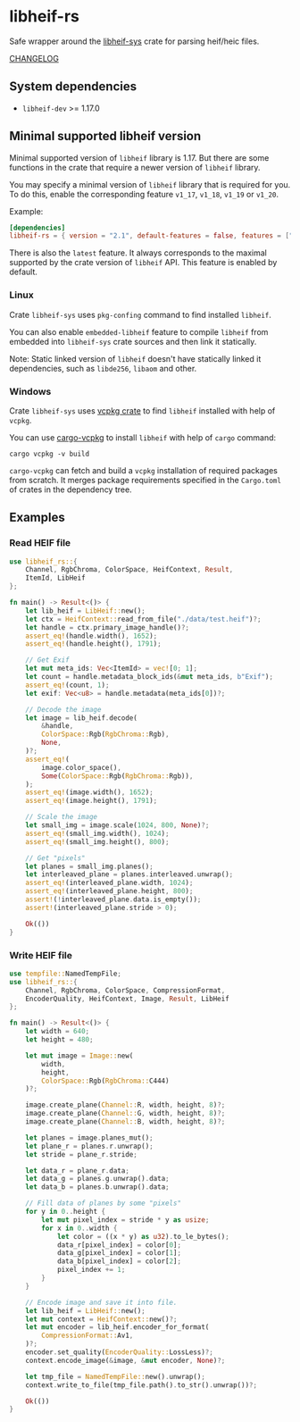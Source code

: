 # libheif-rs

Safe wrapper around the [libheif-sys](https://github.com/Cykooz/libheif-sys)
crate for parsing heif/heic files.

[CHANGELOG](https://github.com/Cykooz/libheif-rs/blob/master/CHANGELOG.md)

## System dependencies

- `libheif-dev` >= 1.17.0

## Minimal supported libheif version

Minimal supported version of `libheif` library is 1.17.
But there are some functions in the crate that require a newer version of
`libheif` library.

You may specify a minimal version of `libheif` library that is required for you.
To do this, enable the corresponding feature `v1_17`, `v1_18`, `v1_19` or `v1_20`.

Example:

```toml
[dependencies]
libheif-rs = { version = "2.1", default-features = false, features = ["v1_17"] }
```

There is also the `latest` feature. It always corresponds to
the maximal supported by the crate version of `libheif` API.
This feature is enabled by default.

### Linux

Crate `libheif-sys` uses `pkg-confing` command to find installed `libheif`.

You can also enable `embedded-libheif` feature to compile `libheif` from
embedded into `libheif-sys` crate sources and then link it statically.

<div class="warning">

Note: Static linked version of `libheif` doesn't have statically linked
it dependencies, such as `libde256`, `libaom` and other.

</div>

### Windows

Crate `libheif-sys` uses [vcpkg crate](https://crates.io/crates/vcpkg)
to find `libheif` installed with help of `vcpkg`.

You can use [cargo-vcpkg](https://crates.io/crates/cargo-vcpkg)
to install `libheif` with help of `cargo` command:

```shell
cargo vcpkg -v build
```

`cargo-vcpkg` can fetch and build a `vcpkg` installation of required
packages from scratch. It merges package requirements specified in
the `Cargo.toml` of crates in the dependency tree.

## Examples

### Read HEIF file

```rust
use libheif_rs::{
    Channel, RgbChroma, ColorSpace, HeifContext, Result,
    ItemId, LibHeif
};

fn main() -> Result<()> {
    let lib_heif = LibHeif::new();
    let ctx = HeifContext::read_from_file("./data/test.heif")?;
    let handle = ctx.primary_image_handle()?;
    assert_eq!(handle.width(), 1652);
    assert_eq!(handle.height(), 1791);

    // Get Exif
    let mut meta_ids: Vec<ItemId> = vec![0; 1];
    let count = handle.metadata_block_ids(&mut meta_ids, b"Exif");
    assert_eq!(count, 1);
    let exif: Vec<u8> = handle.metadata(meta_ids[0])?;

    // Decode the image
    let image = lib_heif.decode(
        &handle,
        ColorSpace::Rgb(RgbChroma::Rgb),
        None,
    )?;
    assert_eq!(
        image.color_space(), 
        Some(ColorSpace::Rgb(RgbChroma::Rgb)),
    );
    assert_eq!(image.width(), 1652);
    assert_eq!(image.height(), 1791);

    // Scale the image
    let small_img = image.scale(1024, 800, None)?;
    assert_eq!(small_img.width(), 1024);
    assert_eq!(small_img.height(), 800);

    // Get "pixels"
    let planes = small_img.planes();
    let interleaved_plane = planes.interleaved.unwrap();
    assert_eq!(interleaved_plane.width, 1024);
    assert_eq!(interleaved_plane.height, 800);
    assert!(!interleaved_plane.data.is_empty());
    assert!(interleaved_plane.stride > 0);

    Ok(())
}
```

### Write HEIF file

```rust
use tempfile::NamedTempFile;
use libheif_rs::{
    Channel, RgbChroma, ColorSpace, CompressionFormat,
    EncoderQuality, HeifContext, Image, Result, LibHeif
};

fn main() -> Result<()> {
    let width = 640;
    let height = 480;

    let mut image = Image::new(
        width,
        height,
        ColorSpace::Rgb(RgbChroma::C444)
    )?;

    image.create_plane(Channel::R, width, height, 8)?;
    image.create_plane(Channel::G, width, height, 8)?;
    image.create_plane(Channel::B, width, height, 8)?;

    let planes = image.planes_mut();
    let plane_r = planes.r.unwrap();
    let stride = plane_r.stride;

    let data_r = plane_r.data;
    let data_g = planes.g.unwrap().data;
    let data_b = planes.b.unwrap().data;

    // Fill data of planes by some "pixels"
    for y in 0..height {
        let mut pixel_index = stride * y as usize;
        for x in 0..width {
            let color = ((x * y) as u32).to_le_bytes();
            data_r[pixel_index] = color[0];
            data_g[pixel_index] = color[1];
            data_b[pixel_index] = color[2];
            pixel_index += 1;
        }
    }

    // Encode image and save it into file.
    let lib_heif = LibHeif::new();
    let mut context = HeifContext::new()?;
    let mut encoder = lib_heif.encoder_for_format(
        CompressionFormat::Av1,
    )?;
    encoder.set_quality(EncoderQuality::LossLess)?;
    context.encode_image(&image, &mut encoder, None)?;

    let tmp_file = NamedTempFile::new().unwrap();
    context.write_to_file(tmp_file.path().to_str().unwrap())?;

    Ok(())
}
```
